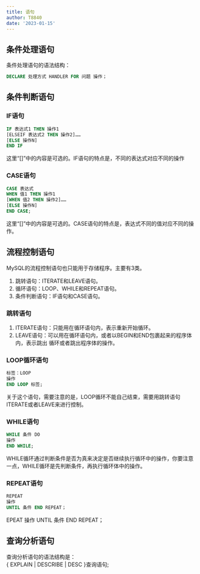 ```yaml
---
title: 语句
author: T8840
date: '2023-01-15'
---
```


## 条件处理语句
条件处理语句的语法结构：

```sql
DECLARE 处理方式 HANDLER FOR 问题 操作；
```


## 条件判断语句

### IF语句
```sql
IF 表达式1 THEN 操作1
[ELSEIF 表达式2 THEN 操作2]……
[ELSE 操作N]
END IF

```
这里“[]”中的内容是可选的。IF语句的特点是，不同的表达式对应不同的操作

### CASE语句
```sql
CASE 表达式
WHEN 值1 THEN 操作1
[WHEN 值2 THEN 操作2]……
[ELSE 操作N]
END CASE;
```
这里“[]”中的内容是可选的。CASE语句的特点是，表达式不同的值对应不同的操作。

## 流程控制语句

MySQL的流程控制语句也只能用于存储程序。主要有3类。
1. 跳转语句：ITERATE和LEAVE语句。
2. 循环语句：LOOP、WHILE和REPEAT语句。
3. 条件判断语句：IF语句和CASE语句。

### 跳转语句
1. ITERATE语句：只能用在循环语句内，表示重新开始循环。
2. LEAVE语句：可以用在循环语句内，或者以BEGIN和END包裹起来的程序体内，表示跳出
循环或者跳出程序体的操作。

### LOOP循环语句

```sql
标签：LOOP
操作
END LOOP 标签;

```
关于这个语句，需要注意的是，LOOP循环不能自己结束，需要用跳转语句ITERATE或者LEAVE来进行控制。

### WHILE语句
```sql
WHILE 条件 DO
操作
END WHILE;
```
WHILE循环通过判断条件是否为真来决定是否继续执行循环中的操作，你要注意一点，WHILE循环是先判断条件，再执行循环体中的操作。

### REPEAT语句
```sql
REPEAT
操作
UNTIL 条件 END REPEAT；
```

EPEAT
操作
UNTIL 条件 END REPEAT；


## 查询分析语句

查询分析语句的语法结构是：  
{ EXPLAIN | DESCRIBE | DESC }查询语句;  

## 